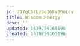 ```yaml
---
id: 71YqC5zUz3gI6Fv26oLcy
title: Wisdom Energy
desc: ''
updated: 1639759165196
created: 1639759165196
---
```


